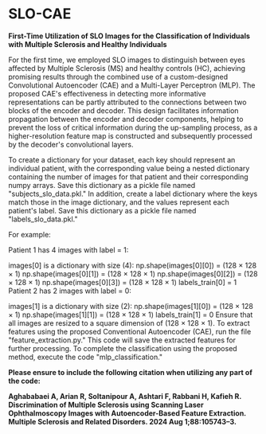 # SLO-CAE
**First-Time Utilization of SLO Images for the Classification of Individuals with Multiple Sclerosis and Healthy Individuals**


For the first time, we employed SLO images to distinguish between eyes affected by Multiple Sclerosis (MS) and healthy controls (HC), achieving promising results through the combined use of a custom-designed Convolutional Autoencoder (CAE) and a Multi-Layer Perceptron (MLP). The proposed CAE's effectiveness in detecting more informative representations can be partly attributed to the connections between two blocks of the encoder and decoder. This design facilitates information propagation between the encoder and decoder components, helping to prevent the loss of critical information during the up-sampling process, as a higher-resolution feature map is constructed and subsequently processed by the decoder's convolutional layers.



To create a dictionary for your dataset, each key should represent an individual patient, with the corresponding value being a nested dictionary containing the number of images for that patient and their corresponding numpy arrays. Save this dictionary as a pickle file named "subjects_slo_data.pkl." In addition, create a label dictionary where the keys match those in the image dictionary, and the values represent each patient's label. Save this dictionary as a pickle file named "labels_slo_data.pkl."


For example:

Patient 1 has 4 images with label = 1:

images[0] is a dictionary with size (4):
np.shape(images[0][0]) = (128 × 128 × 1)
np.shape(images[0][1]) = (128 × 128 × 1)
np.shape(images[0][2]) = (128 × 128 × 1)
np.shape(images[0][3]) = (128 × 128 × 1)
labels_train[0] = 1
Patient 2 has 2 images with label = 0:

images[1] is a dictionary with size (2):
np.shape(images[1][0]) = (128 × 128 × 1)
np.shape(images[1][1]) = (128 × 128 × 1)
labels_train[1] = 0
Ensure that all images are resized to a square dimension of (128 × 128 × 1). To extract features using the proposed Conventional Autoencoder (CAE), run the file "feature_extraction.py." This code will save the extracted features for further processing. To complete the classification using the proposed method, execute the code "mlp_classification."



**Please ensure to include the following citation when utilizing any part of the code:**

**Aghababaei A, Arian R, Soltanipour A, Ashtari F, Rabbani H, Kafieh R. Discrimination of Multiple Sclerosis using Scanning Laser Ophthalmoscopy Images with Autoencoder-Based Feature Extraction. Multiple Sclerosis and Related Disorders. 2024 Aug 1;88:105743–3.**
